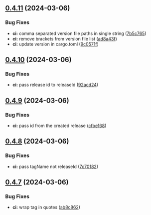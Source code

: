 ## [0.4.11](https://github.com/izyuumi/LAME/compare/v0.4.10...v0.4.11) (2024-03-06)


### Bug Fixes

* **ci:** comma separated version file paths in single string ([7b5c765](https://github.com/izyuumi/LAME/commit/7b5c7653f2c71785ceb90603b1d61fdf8030243b))
* **ci:** remove brackets from version file list ([ad8a43f](https://github.com/izyuumi/LAME/commit/ad8a43f93c83a5f39d38422ca92d7984717a73d9))
* **ci:** update version in cargo.toml ([9c0571f](https://github.com/izyuumi/LAME/commit/9c0571ffe292757b5c9b19afb06e199f7ce14048))



## [0.4.10](https://github.com/izyuumi/LAME/compare/v0.4.9...v0.4.10) (2024-03-06)


### Bug Fixes

* **ci:** pass release id to releaseId ([92acd24](https://github.com/izyuumi/LAME/commit/92acd248509ef5149c62da17d51f5be139c16012))



## [0.4.9](https://github.com/izyuumi/LAME/compare/v0.4.8...v0.4.9) (2024-03-06)


### Bug Fixes

* **ci:** pass id from the created release ([cfbe168](https://github.com/izyuumi/LAME/commit/cfbe1689f67f5865d56eb6a9fb5d4b1f73d8c1df))



## [0.4.8](https://github.com/izyuumi/LAME/compare/v0.4.7...v0.4.8) (2024-03-06)


### Bug Fixes

* **ci:** pass tagName not releaseId ([7c70182](https://github.com/izyuumi/LAME/commit/7c701823e1e35c58efcd44c55e9d9e31f7c9d358))



## [0.4.7](https://github.com/izyuumi/LAME/compare/v0.4.6...v0.4.7) (2024-03-06)


### Bug Fixes

* **ci:** wrap tag in quotes ([ab8c862](https://github.com/izyuumi/LAME/commit/ab8c862edc3be51e9adc9602297c69cde70a94e8))



